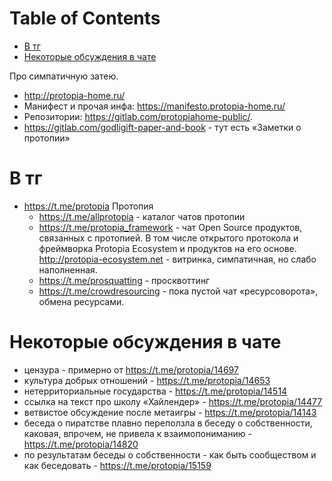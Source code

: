
# Table of Contents

-   [В тг](#org9dade46)
-   [Некоторые обсуждения в чате](#org16597ea)

<div class="preview" id="org3596790">
<p>
Про симпатичную затею.
</p>

</div>

-   <http://protopia-home.ru/>
-   Манифест и прочая инфа:  <https://manifesto.protopia-home.ru/>
-   Репозитории: <https://gitlab.com/protopiahome-public/>.
-   <https://gitlab.com/godligift-paper-and-book> - тут есть «Заметки о протопии»


<a id="org9dade46"></a>

# В тг

-   <https://t.me/protopia> Протопия
    -   <https://t.me/allprotopia> - каталог чатов протопии
    -   <https://t.me/protopia_framework> - чат Open Source продуктов, связанных с протопией. В том числе открытого протокола и фреймворка Protopia Ecosystem и продуктов на его основе. <http://protopia-ecosystem.net> - витринка, симпатичная, но слабо наполненная.
    -   <https://t.me/prosquatting> - просквоттинг
    -   <https://t.me/crowdresourcing> - пока пустой чат «ресурсоворота», обмена ресурсами.


<a id="org16597ea"></a>

# Некоторые обсуждения в чате

-   цензура - примерно от <https://t.me/protopia/14697>
-   культура добрых отношений - <https://t.me/protopia/14653>
-   нетерриториальные государства - <https://t.me/protopia/14514>
-   ссылка на текст про школу «Хайлендер» - <https://t.me/protopia/14477>
-   ветвистое обсуждение после метаигры - <https://t.me/protopia/14143>
-   беседа о пиратстве плавно переползла в беседу о собственности, каковая, впрочем, не привела к взаимопониманию - <https://t.me/protopia/14820>
-   по результатам беседы о собственности - как быть сообществом и как беседовать - <https://t.me/protopia/15159>

